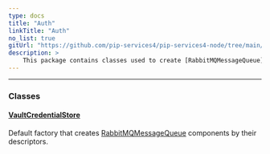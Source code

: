 ```yaml
---
type: docs
title: "Auth"
linkTitle: "Auth"
no_list: true
gitUrl: "https://github.com/pip-services4/pip-services4-node/tree/main/pip-services4-vault-node"
description: >
    This package contains classes used to create [RabbitMQMessageQueue](../queues/rabbitmq_message_queue/) components by their descriptors. 
---
```

---
<div class="module-body"> 

### Classes

#### [VaultCredentialStore](default_rabbitmq_factory)
Default factory that creates [RabbitMQMessageQueue](../queues/rabbitmq_message_queue/) components by their descriptors.
</div>
